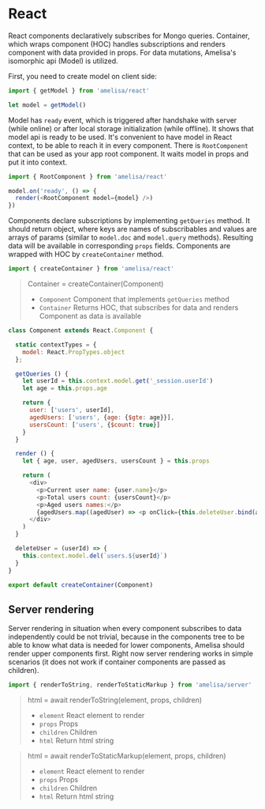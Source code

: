 # React

React components declaratively subscribes for Mongo queries. Container, which wraps component (HOC) handles subscriptions and renders component with data provided in props. For data mutations, Amelisa's isomorphic api (Model) is utilized.

First, you need to create model on client side:

```js
import { getModel } from 'amelisa/react'

let model = getModel()
```

Model has `ready` event, which is triggered after handshake with server (while online) or after local storage initialization (while offline). It shows that model api is ready to be used.
It's convenient to have model in React context, to be able to reach it in every component. There is `RootComponent` that can be used as your app root component. It waits model in props and put it into context.

```js
import { RootComponent } from 'amelisa/react'

model.on('ready', () => {
  render(<RootComponent model={model} />)
})
```

Components declare subscriptions by implementing `getQueries` method. It should return object, where keys are names of subscribables and values are arrays of params (similar to `model.doc` and `model.query` methods). Resulting data will be available in corresponding `props` fields.
Components are wrapped with HOC by `createContainer` method.

```js
import { createContainer } from 'amelisa/react'
```

> Container = createContainer(Component)
> * `Component` Component that implements `getQueries` method
> * `Container` Returns HOC, that subscribes for data and renders Component as data is available

```js
class Component extends React.Component {

  static contextTypes = {
    model: React.PropTypes.object
  };

  getQueries () {
    let userId = this.context.model.get('_session.userId')
    let age = this.props.age

    return {
      user: ['users', userId],
      agedUsers: ['users', {age: {$gte: age}}],
      usersCount: ['users', {$count: true}]
    }
  }

  render () {
    let { age, user, agedUsers, usersCount } = this.props

    return (
      <div>
        <p>Current user name: {user.name}</p>
        <p>Total users count: {usersCount}</p>
        <p>Aged users names:</p>
        {agedUsers.map((agedUser) => <p onClick={this.deleteUser.bind(agedUser._id)}>{agedUser.name}</p>)}
      </div>
    )
  }

  deleteUser = (userId) => {
    this.context.model.del(`users.${userId}`)
  }
}

export default createContainer(Component)
```

## Server rendering

Server rendering in situation when every component subscribes to data independently could be not trivial, because in the components tree to be able to know what data is needed for lower components, Amelisa should render upper components first. Right now server rendering works in simple scenarios (it does not work if container components are passed as children).

```js
import { renderToString, renderToStaticMarkup } from 'amelisa/server'
```

> html = await renderToString(element, props, children)
> * `element` React element to render
> * `props` Props
> * `children` Children
> * `html` Return html string

> html = await renderToStaticMarkup(element, props, children)
> * `element` React element to render
> * `props` Props
> * `children` Children
> * `html` Return html string
